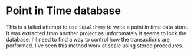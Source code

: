 # Point in Time database

This is a failed attempt to use `SQLAlchemy` to write a point in time data store.
It was extracted from another project as unfortunately it seems to lock the
database. I'll need to find a way to control how the transactions are performed.
I've seen this method work at scale using stored procedures.
